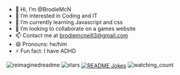 - 👋 Hi, I’m @BrodieMcN
- 👀 I’m interested in Coding and IT
- 🌱 I’m currently learning Javascript and css
- 💞️ I’m looking to collaborate on a games website
- 📫 Contact me at brodiemcneill3@gmail.com
- 😄 Pronouns: he/him
- ⚡ Fun fact: I have ADHD
 <img src="https://myreadme.vercel.app/api/embed/YOURUSERNAME?panels=userstatistics,toprepositories,toplanguages,commitgraph" alt="reimaginedreadme" />
 <img src="https://img.shields.io/github/stars/madushadhanushka?label=Stars" alt="stars">
 <a href="https://readme-jokes.vercel.app"><img align="center" src="https://readme-jokes.vercel.app/api" alt="README Jokes"></a>
 <img src="https://widgetbite.com/stats/{random-guid}" alt="watching_count" />


